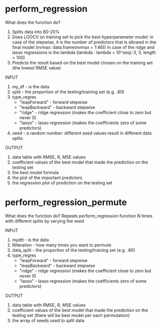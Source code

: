 # perform_regression

What does the function do?
1. Splits data into 80-20%
2. Does LOOCV on training set to pick the best hyperparameter model:
   in case of the stepwise, it is the number of predictors that is allowed in the final model (nvmax: data.frame(nvmax = 1:46)) 
   in case of the ridge and lasso regressions is the lambda (lambda : lambda = 10^seq(-3, 3, length = 100)
3. Predicts the result based on the best model chosen on the training set (the lowest RMSE value)


INPUT
1. my_df - is the data
2. split - the proportion of the testing/training set (e.g. .80)
3. type_regres
   - "leapForward" - forward stepwise
   - "leapBackward" - backward stepwise
   - "ridge" - ridge regression (makes the coefficient close to zero but never 0)
   - "lasso" - lasso regression (makes the coefficients zero of some predictors)
4. seed - a random number: different seed values result in different data splits


OUTPUT 
 1. data table with  RMSE, R, MSE values
 2. coefficient values of the best model that made the prediction on the testing set
 3. the best model formula 
 4. the plot of the important predictors
 5. the regression plot of prediction on the testing set


# perform_regression_permute
What does the function do?
Repeats perform_regression function N times with different splits by varying the seed

INPUT
1. mydtt - is the data
2. Niteration - how many times you want to permute
3. data_split - the proportion of the testing/training set (e.g. .80)
4. type_regres
   - "leapForward" - forward stepwise
   - "leapBackward" - backward stepwise
   - "ridge" - ridge regression (makes the coefficient close to zero but never 0)
   - "lasso" - lasso regression (makes the coefficients zero of some predictors)
 
OUTPUT 
1. data table with  RMSE, R, MSE values
2. coefficient values of the best model that made the prediction on the testing set (there will be best model per each permutation)
3. the array of seeds used to split data
